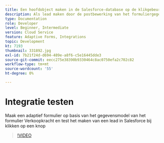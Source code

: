 ```yaml
---
title: Een hoofdobject maken in de Salesforce-database op de klikgebeurtenis van een knop
description: Als lead maken door de postbewerking van het formuliergegevensmodel aan te roepen
type: Documentation
role: Developer
level: Beginner, Intermediate
version: Cloud Service
feature: Adaptive Forms, Integrations
topic: Development
kt: 7193
thumbnail: 331892.jpg
exl-id: 7b21f24d-d694-489e-a8f6-c5e16445dde3
source-git-commit: eecc275e38390b9330464c8ac0750efa2c702c82
workflow-type: tm+mt
source-wordcount: '55'
ht-degree: 0%

---
```


# Integratie testen

Maak een adaptief formulier op basis van het gegevensmodel van het formulier Verkoopkracht en test het maken van een lead in Salesforce bij klikken op een knop

>[!VIDEO](https://video.tv.adobe.com/v/331892?quality=12&learn=on)
